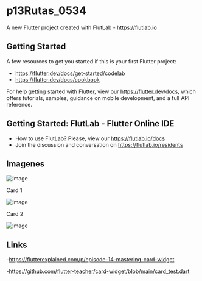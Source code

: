 # p13Rutas_0534

A new Flutter project created with FlutLab - https://flutlab.io

## Getting Started

A few resources to get you started if this is your first Flutter project:

- https://flutter.dev/docs/get-started/codelab
- https://flutter.dev/docs/cookbook

For help getting started with Flutter, view our
https://flutter.dev/docs, which offers tutorials,
samples, guidance on mobile development, and a full API reference.

## Getting Started: FlutLab - Flutter Online IDE

- How to use FlutLab? Please, view our https://flutlab.io/docs
- Join the discussion and conversation on https://flutlab.io/residents

## Imagenes
![image](https://github.com/HectorRezaRamirez18/p14-6J-0534/assets/143548137/0d210741-908e-49a6-a302-800e624e6391)

Card 1

![image](https://github.com/HectorRezaRamirez18/p14-6J-0534/assets/143548137/02279323-4242-4edb-bc0e-02c26954b174)

Card 2

![image](https://github.com/HectorRezaRamirez18/p14-6J-0534/assets/143548137/480a24d8-6ef3-452c-9988-3b4cd56a664c)

## Links

-https://flutterexplained.com/p/episode-14-mastering-card-widget

-https://github.com/flutter-teacher/card-widget/blob/main/card_test.dart



